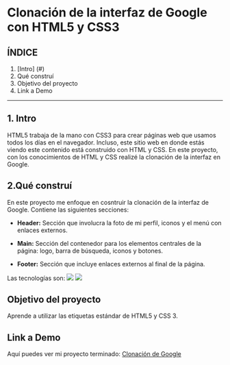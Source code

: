 # Clonación de la interfaz de Google con HTML5 y CSS3

## **ÍNDICE**

1. [Intro] (#)
2. Qué construí
3. Objetivo del proyecto
4. Link a Demo

****

## 1. Intro
HTML5 trabaja de la mano con CSS3 para crear páginas web que usamos todos los días en el navegador. Incluso, este sitio web en donde estás viendo este contenido está construido con HTML y CSS. En este proyecto, con los conocimientos de HTML y CSS realizé la clonación de la interfaz en Google.

## 2.Qué construí
En este proyecto me enfoque en cosntruir la clonación de la interfaz de Google.
Contiene las siguientes secciones:

* **Header:** Sección que involucra la foto de mi perfil, iconos y el menú con enlaces externos.

* **Main:** Sección del contenedor para los elementos centrales de la página: logo, barra de búsqueda, iconos y botones.

* **Footer:** Sección que incluye enlaces externos al final de la página.

Las tecnologías son:
<img src="https://img.shields.io/badge/HTML5-E34F26?style=for-the-badge&logo=html5&logoColor=white" />
<img src="https://img.shields.io/badge/CSS3-1572B6?style=for-the-badge&logo=css3&logoColor=white" />

## Objetivo del proyecto
Aprende a utilizar las etiquetas estándar de HTML5 y CSS 3.

## Link a Demo
Aquí puedes ver mi proyecto terminado: [Clonación de Google](#)
